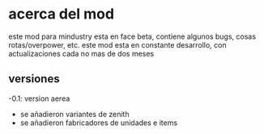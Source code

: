 # acerca del mod
este mod para mindustry esta en face beta, contiene algunos bugs, cosas rotas/overpower, etc. este mod esta en constante desarrollo, con actualizaciones cada no mas de dos meses

## versiones

-0.1: version aerea
  - se añadieron variantes de zenith
  - se añadieron fabricadores de unidades e items
